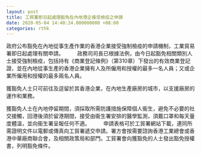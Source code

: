 ```yaml
---
layout: post
title: 工貿署即日起處理豁免在內地港企接受檢疫之申請
date: 2020-05-04 14:40:24.000000000 +08:00
categories: rthk
---
```


政府公布豁免在內地從事生產作業的香港企業接受強制檢疫的申請機制，工業貿易署即日起處理有關申請。
　　 
政務司司長已根據法例，由今日起豁免相關類別人士接受強制檢疫，包括持有《商業登記條例》（第310章）下發出的有效商業登記證，並在內地從事生產的香港企業擁有人及所僱用和授權的最多一名人員；又或企業所僱用和授權的最多兩名人員。
 
獲豁免人士只可前往及逗留於其香港企業，在內地生產廠房的城市，以支援廠房的運作和業務。

獲豁免人士在內地停留期間，須採取所需防護措施保障個人衞生，避免不必要的社交接觸，回港後須於留港期間，接受由衞生署安排的醫學監測，須戴口罩和每天量度體溫，並向衞生署呈報任何不適。
　　 
申請表格可於工貿署網站下載，連同所需證明文件以電郵或傳真向工貿署遞交申請。署方會按需要諮詢香港工業總會或香港中華廠商聯合會，及相關政策局和部門。工貿署會向獲豁免的人士發出豁免授權書，列明豁免條件。

